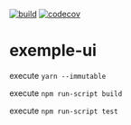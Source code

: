 [![build](https://github.com/doudouchat/exemple-ui/workflows/build/badge.svg)](https://github.com/doudouchat/exemple-ui/actions)
[![codecov](https://codecov.io/gh/doudouchat/exemple-ui/graph/badge.svg)](https://codecov.io/gh/doudouchat/exemple-ui) 

# exemple-ui

<p>execute <code>yarn --immutable</code></p>
<p>execute <code>npm run-script build</code></p>
<p>execute <code>npm run-script test</code></p>

